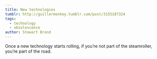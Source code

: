 ```yaml
---
title: New technologies
tumblr: http://guillermonkey.tumblr.com/post/3155187324
tags:
  - technology
  - obsolescence
author: Stewart Brand
---
```


Once a new technology starts rolling, if you’re not part of the steamroller, you’re part of the road.
